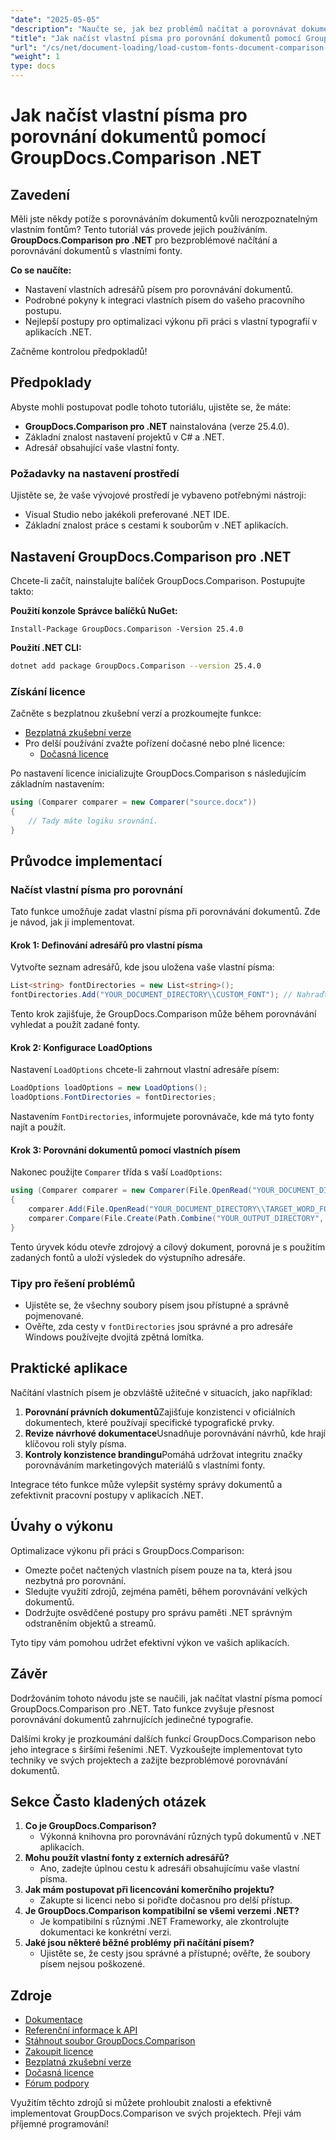 ```yaml
---
"date": "2025-05-05"
"description": "Naučte se, jak bez problémů načítat a porovnávat dokumenty s vlastními fonty pomocí nástroje GroupDocs.Comparison pro .NET. Postupujte podle podrobných pokynů a osvědčených postupů."
"title": "Jak načíst vlastní písma pro porovnání dokumentů pomocí GroupDocs.Comparison .NET"
"url": "/cs/net/document-loading/load-custom-fonts-document-comparison-groupdocs-net/"
"weight": 1
type: docs
---
```

# Jak načíst vlastní písma pro porovnání dokumentů pomocí GroupDocs.Comparison .NET

## Zavedení

Měli jste někdy potíže s porovnáváním dokumentů kvůli nerozpoznatelným vlastním fontům? Tento tutoriál vás provede jejich používáním. **GroupDocs.Comparison pro .NET** pro bezproblémové načítání a porovnávání dokumentů s vlastními fonty. 

**Co se naučíte:**
- Nastavení vlastních adresářů písem pro porovnávání dokumentů.
- Podrobné pokyny k integraci vlastních písem do vašeho pracovního postupu.
- Nejlepší postupy pro optimalizaci výkonu při práci s vlastní typografií v aplikacích .NET.

Začněme kontrolou předpokladů!

## Předpoklady

Abyste mohli postupovat podle tohoto tutoriálu, ujistěte se, že máte:

- **GroupDocs.Comparison pro .NET** nainstalována (verze 25.4.0).
- Základní znalost nastavení projektů v C# a .NET.
- Adresář obsahující vaše vlastní fonty.

### Požadavky na nastavení prostředí
Ujistěte se, že vaše vývojové prostředí je vybaveno potřebnými nástroji:
- Visual Studio nebo jakékoli preferované .NET IDE.
- Základní znalost práce s cestami k souborům v .NET aplikacích.

## Nastavení GroupDocs.Comparison pro .NET

Chcete-li začít, nainstalujte balíček GroupDocs.Comparison. Postupujte takto:

**Použití konzole Správce balíčků NuGet:**

```shell
Install-Package GroupDocs.Comparison -Version 25.4.0
```

**Použití .NET CLI:**

```bash
dotnet add package GroupDocs.Comparison --version 25.4.0
```

### Získání licence

Začněte s bezplatnou zkušební verzí a prozkoumejte funkce:
- [Bezplatná zkušební verze](https://releases.groupdocs.com/comparison/net/)
- Pro delší používání zvažte pořízení dočasné nebo plné licence:
  - [Dočasná licence](https://purchase.groupdocs.com/temporary-license/)

Po nastavení licence inicializujte GroupDocs.Comparison s následujícím základním nastavením:

```csharp
using (Comparer comparer = new Comparer("source.docx"))
{
    // Tady máte logiku srovnání.
}
```

## Průvodce implementací

### Načíst vlastní písma pro porovnání

Tato funkce umožňuje zadat vlastní písma při porovnávání dokumentů. Zde je návod, jak ji implementovat.

#### Krok 1: Definování adresářů pro vlastní písma

Vytvořte seznam adresářů, kde jsou uložena vaše vlastní písma:

```csharp
List<string> fontDirectories = new List<string>();
fontDirectories.Add("YOUR_DOCUMENT_DIRECTORY\\CUSTOM_FONT"); // Nahraďte cestou k vlastnímu adresáři písem.
```

Tento krok zajišťuje, že GroupDocs.Comparison může během porovnávání vyhledat a použít zadané fonty.

#### Krok 2: Konfigurace LoadOptions

Nastavení `LoadOptions` chcete-li zahrnout vlastní adresáře písem:

```csharp
LoadOptions loadOptions = new LoadOptions();
loadOptions.FontDirectories = fontDirectories;
```

Nastavením `FontDirectories`, informujete porovnávače, kde má tyto fonty najít a použít.

#### Krok 3: Porovnání dokumentů pomocí vlastních písem

Nakonec použijte `Comparer` třída s vaší `LoadOptions`:

```csharp
using (Comparer comparer = new Comparer(File.OpenRead("YOUR_DOCUMENT_DIRECTORY\\SOURCE_WORD_FONT"), loadOptions))
{
    comparer.Add(File.OpenRead("YOUR_DOCUMENT_DIRECTORY\\TARGET_WORD_FONT"));
    comparer.Compare(File.Create(Path.Combine("YOUR_OUTPUT_DIRECTORY", "RESULT_WORD_FONT")));
}
```

Tento úryvek kódu otevře zdrojový a cílový dokument, porovná je s použitím zadaných fontů a uloží výsledek do výstupního adresáře.

### Tipy pro řešení problémů

- Ujistěte se, že všechny soubory písem jsou přístupné a správně pojmenované.
- Ověřte, zda cesty v `fontDirectories` jsou správné a pro adresáře Windows používejte dvojitá zpětná lomítka.

## Praktické aplikace

Načítání vlastních písem je obzvláště užitečné v situacích, jako například:

1. **Porovnání právních dokumentů**Zajišťuje konzistenci v oficiálních dokumentech, které používají specifické typografické prvky.
2. **Revize návrhové dokumentace**Usnadňuje porovnávání návrhů, kde hrají klíčovou roli styly písma.
3. **Kontroly konzistence brandingu**Pomáhá udržovat integritu značky porovnáváním marketingových materiálů s vlastními fonty.

Integrace této funkce může vylepšit systémy správy dokumentů a zefektivnit pracovní postupy v aplikacích .NET.

## Úvahy o výkonu

Optimalizace výkonu při práci s GroupDocs.Comparison:
- Omezte počet načtených vlastních písem pouze na ta, která jsou nezbytná pro porovnání.
- Sledujte využití zdrojů, zejména paměti, během porovnávání velkých dokumentů.
- Dodržujte osvědčené postupy pro správu paměti .NET správným odstraněním objektů a streamů.

Tyto tipy vám pomohou udržet efektivní výkon ve vašich aplikacích.

## Závěr

Dodržováním tohoto návodu jste se naučili, jak načítat vlastní písma pomocí GroupDocs.Comparison pro .NET. Tato funkce zvyšuje přesnost porovnávání dokumentů zahrnujících jedinečné typografie. 

Dalšími kroky je prozkoumání dalších funkcí GroupDocs.Comparison nebo jeho integrace s širšími řešeními .NET. Vyzkoušejte implementovat tyto techniky ve svých projektech a zažijte bezproblémové porovnávání dokumentů.

## Sekce Často kladených otázek

1. **Co je GroupDocs.Comparison?**
   - Výkonná knihovna pro porovnávání různých typů dokumentů v .NET aplikacích.
2. **Mohu použít vlastní fonty z externích adresářů?**
   - Ano, zadejte úplnou cestu k adresáři obsahujícímu vaše vlastní písma.
3. **Jak mám postupovat při licencování komerčního projektu?**
   - Zakupte si licenci nebo si pořiďte dočasnou pro delší přístup.
4. **Je GroupDocs.Comparison kompatibilní se všemi verzemi .NET?**
   - Je kompatibilní s různými .NET Frameworky, ale zkontrolujte dokumentaci ke konkrétní verzi.
5. **Jaké jsou některé běžné problémy při načítání písem?**
   - Ujistěte se, že cesty jsou správné a přístupné; ověřte, že soubory písem nejsou poškozené.

## Zdroje
- [Dokumentace](https://docs.groupdocs.com/comparison/net/)
- [Referenční informace k API](https://reference.groupdocs.com/comparison/net/)
- [Stáhnout soubor GroupDocs.Comparison](https://releases.groupdocs.com/comparison/net/)
- [Zakoupit licence](https://purchase.groupdocs.com/buy)
- [Bezplatná zkušební verze](https://releases.groupdocs.com/comparison/net/)
- [Dočasná licence](https://purchase.groupdocs.com/temporary-license/)
- [Fórum podpory](https://forum.groupdocs.com/c/comparison/)

Využitím těchto zdrojů si můžete prohloubit znalosti a efektivně implementovat GroupDocs.Comparison ve svých projektech. Přeji vám příjemné programování!
